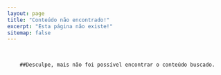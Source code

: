```yaml
---
layout: page
title: "Conteúdo não encontrado!"
excerpt: "Esta página não existe!"
sitemap: false
---
```




<br />

        ##Desculpe, mais não foi possível encontrar o conteúdo buscado.

<script type="text/javascript">
      var GOOG_FIXURL_LANG = 'en';
      var GOOG_FIXURL_SITE = '{{ site.url }}'
</script>

<script type="text/javascript" src="http://linkhelp.clients.google.com/tbproxy/lh/wm/fixurl.js"></script>